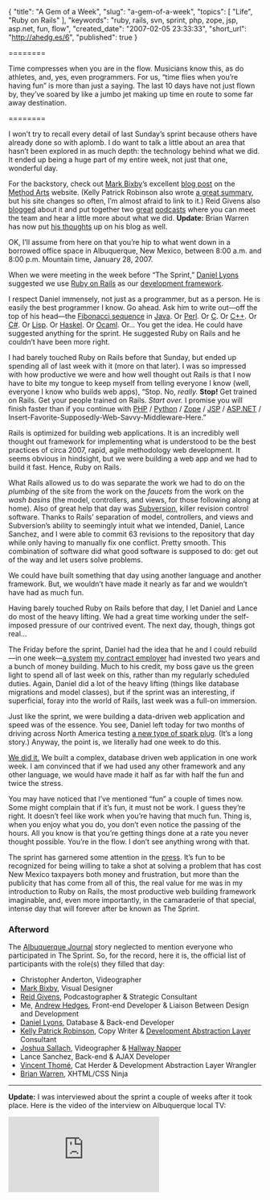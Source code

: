 {
  "title": "A Gem of a Week",
  "slug": "a-gem-of-a-week",
  "topics": [
    "Life",
    "Ruby on Rails"
  ],
  "keywords": "ruby, rails, svn, sprint, php, zope, jsp, asp.net, fun, flow",
  "created_date": "2007-02-05 23:33:33",
  "short_url": "http://ahedg.es/6",
  "published": true
}

========

Time compresses when you are in the flow. Musicians know this, as do athletes, and, yes, even programmers. For us, “time flies when you’re having fun” is more than just a saying. The last 10 days have not just flown by, they’ve soared by like a jumbo jet making up time en route to some far away destination.

========

I won’t try to recall every detail of last Sunday’s sprint because others have already done so with aplomb. I do want to talk a little about an area that hasn’t been explored in as much depth: the technology behind what we did. It ended up being a huge part of my entire week, not just that one, wonderful day.

<!--
<figure>
    <img src="" alt="">
    <figcaption></figcaption>
</figure>

<div class="photo-left">
	<p>
		<img src="http://static.zooomr.com/images/688986_0b43c0c834.jpg" alt="Obligatory Artsy Shot">
	</p>
</div>
-->

For the backstory, check out [Mark Bixby](http://markbixby.com/)’s excellent [blog post](http://www.methodarts.com/blog/post/the_sprint/) on the [Method Arts](http://methodarts.com/) website. (Kelly Patrick Robinson also wrote [a great summary](http://kellypatrickrobinson.com/), but his site changes so often, I’m almost afraid to link to it.) Reid Givens also [blogged](http://www.reidgivens.com/roi_blog/2007/02/04/10-professionals-12-hours-1-big-task-the-method-arts-sprint/) about it and put together two [great](http://www.reidgivens.com/roi_blog/2007/02/04/method-arts-sprint-podcast-brian-warren/) [podcasts](http://www.reidgivens.com/roi_blog/2007/02/04/method-arts-sprint-podcast/) where you can meet the team and hear a little more about what we did. **Update:** Brian Warren has now put [his thoughts](http://bw.watchtan.com/article/358/the-sprint) up on his blog as well.

OK, I’ll assume from here on that you’re hip to what went down in a borrowed office space in Albuquerque, New Mexico, between 8:00 a.m. and 8:00 p.m. Mountain time, January 28, 2007.

When we were meeting in the week before “The Sprint,” [Daniel Lyons](http://storytotell.org/) suggested we use [Ruby on Rails](http://en.wikipedia.org/wiki/Ruby_on_Rails) as our [development framework](http://en.wikipedia.org/wiki/Framework).

I respect Daniel immensely, not just as a programmer, but as a person. He is easily the best programmer I know. Go ahead. Ask him to write out—off the top of his head—the [Fibonacci sequence](http://en.wikipedia.org/wiki/Fibonacci_sequence) in [Java](http://en.wikipedia.org/wiki/Java_%28programming_language%29). Or [Perl](http://en.wikipedia.org/wiki/Perl). Or [C](http://en.wikipedia.org/wiki/C_%28programming_language%29). Or [C++](http://en.wikipedia.org/wiki/C++). Or [C#](http://en.wikipedia.org/wiki/C_Sharp). Or [Lisp](http://en.wikipedia.org/wiki/Lisp_%28programming_language%29). Or [Haskel](http://en.wikipedia.org/wiki/Haskell_%28programming_language%29). Or [Ocaml](http://en.wikipedia.org/wiki/OCaml). Or... You get the idea. He could have suggested anything for the sprint. He suggested Ruby on Rails and he couldn’t have been more right.

I had barely touched Ruby on Rails before that Sunday, but ended up spending all of last week with it (more on that later). I was so impressed with how productive we were and how well thought out Rails is that I now have to bite my tongue to keep myself from telling everyone I know (well, everyone I know who builds web apps), “Stop. No, _really._ **Stop!** Get trained on Rails. Get your people trained on Rails. _Start over._ I promise you will finish faster than if you continue with [PHP](http://en.wikipedia.org/wiki/PHP) / [Python](http://en.wikipedia.org/wiki/Python_%28programming_language%29) / [Zope](http://en.wikipedia.org/wiki/Zope) / [JSP](http://en.wikipedia.org/wiki/JavaServer_Pages) / [ASP.NET](http://en.wikipedia.org/wiki/ASP.NET) / Insert-Favorite-Supposedly-Web-Savvy-Middleware-Here.”

Rails is optimized for building web applications. It is an incredibly well thought out framework for implementing what is understood to be the best practices of circa 2007, rapid, agile methodology web development. It seems obvious in hindsight, but we were building a web app and we had to build it fast. Hence, Ruby on Rails.

<!--
<figure>
    <img src="" alt="">
    <figcaption></figcaption>
</figure>

<div class="photo-left">
	<p>
		<img src="http://static.zooomr.com/images/688994_f6d655237d.jpg" alt="Daniel and Lance">
	</p>
</div>
-->

What Rails allowed us to do was separate the work we had to do on the _plumbing_ of the site from the work on the _faucets_ from the work on the _wash basins_ (the model, controllers, and views, for those following along at home). Also of great help that day was [Subversion](http://en.wikipedia.org/wiki/Subversion_%28software%29), killer revision control software. Thanks to Rails’ separation of model, controllers, and views and Subversion’s ability to seemingly intuit what we intended, Daniel, Lance Sanchez, and I were able to commit 63 revisions to the repository that day while only having to manually fix one conflict. Pretty smooth. This combination of software did what good software is supposed to do: get out of the way and let users solve problems.

We could have built something that day using another language and another framework. But, we wouldn’t have made it nearly as far and we wouldn’t have had as much fun.

Having barely touched Ruby on Rails before that day, I let Daniel and Lance do most of the heavy lifting. We had a great time working under the self-imposed pressure of our contrived event. The next day, though, things got real…

The Friday before the sprint, Daniel had the idea that he and I could rebuild—in one week—[a system](http://apexednm.org/) [my contract employer](http://apexeducation.org/) had invested two years and a bunch of money building. Much to his credit, my boss gave us the green light to spend all of last week on this, rather than my regularly scheduled duties. Again, Daniel did a lot of the heavy lifting (things like database migrations and model classes), but if the sprint was an interesting, if superficial, foray into the world of Rails, last week was a full-on immersion.

Just like the sprint, we were building a data-driven web application and speed was of the essence. You see, Daniel left today for two months of driving across North America testing [a new type of spark plug](http://www.pulstarplug.com/index.php). (It’s a long story.) Anyway, the point is, we literally had one week to do this.

[We did it.](http://apexed.storytotell.org/) We built a complex, database driven web application in one work week. I am convinced that if we had used any other framework and any other language, we would have made it half as far with half the fun and twice the stress.

<!--
<figure>
    <img src="" alt="">
    <figcaption></figcaption>
</figure>

<div class="photo-left">
	<p>
		<img src="http://static.zooomr.com/images/688993_78228c2043.jpg" alt="Christopher Anderton">
	</p>
</div>
-->

You may have noticed that I’ve mentioned “fun” a couple of times now. Some might complain that if it’s fun, it must not be work. I guess they’re right. It doesn’t feel like work when you’re having that much fun. Thing is, when you enjoy what you do, you don’t even notice the passing of the hours. All you know is that you’re getting things done at a rate you never thought possible. You’re in the flow. I don’t see anything wrong with that.

The sprint has garnered some attention in the <a href="/assets/files/abqjournalstory.pdf" title="Reprint of Jan. 28 Albuquerque Journal story (236KB, PDF)">press</a>. It’s fun to be recognized for being willing to take a shot at solving a problem that has cost New Mexico taxpayers both money and frustration, but more than the publicity that has come from all of this, the real value for me was in my introduction to Ruby on Rails, the most productive web building framework imaginable, and, even more importantly, in the camaraderie of that special, intense day that will forever after be known as The Sprint.

### Afterword

The [Albuquerque Journal](http://www.abqjournal.com/) story neglected to mention everyone who participated in The Sprint. So, for the record, here it is, the official list of participants with the role(s) they filled that day:

<!--
<figure>
    <img src="" alt="">
    <figcaption></figcaption>
</figure>

<div class="photo-left">
	<p>
		<img src="http://static.zooomr.com/images/688987_8b778ddbce.jpg" alt="From left: Brian Warren, Mark Bixby, and Kelly Patrick Robinson">
	</p>
</div>
-->

* Christopher Anderton, Videographer
* [Mark Bixby](http://markbixby.com/), Visual Designer
* [Reid Givens](http://reidgivens.com/), Podcastographer & Strategic Consultant
* Me, [Andrew Hedges](http://newfangledtelegraph.com/), Front-end Developer & Liaison Between Design and Development
* [Daniel Lyons](http://storytotell.org/), Database & Back-end Developer
* [Kelly Patrick Robinson](http://kellypatrickrobinson.com/), Copy Writer & [Development Abstraction Layer](http://www.joelonsoftware.com/articles/DevelopmentAbstraction.html) Consultant
* [Joshua Sallach](http://nrpro.com/), Videographer & [Hallway Napper](http://beta.zooomr.com/photos/newfangledtelegraph/688996)
* Lance Sanchez, Back-end & AJAX Developer
* [Vincent Thomé](http://vincentthome.com/), Cat Herder & Development Abstraction Layer Wrangler
* [Brian Warren](http://begoodnotbad.com/), XHTML/CSS Ninja

---

**Update:** I was interviewed about the sprint a couple of weeks after it took place. Here is the video of the interview on Albuquerque local TV:

<iframe class="video-iframe" src="https://www.youtube.com/embed/r9RgAmGI-g8" frameborder="0" allow="accelerometer; autoplay; encrypted-media; gyroscope; picture-in-picture" allowfullscreen></iframe>
